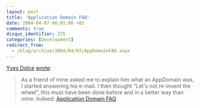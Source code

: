 ```yaml
---
layout: post
title: 'Application Domain FAQ'
date: 2004-04-07 06:01:00 +02
comments: true
disqus_identifier: 375
categories: [Development]
redirect_from:
  - /blog/archive/2004/04/07/AppDomainFAQ.aspx
---
```


[Yves Dolce](http://weblogs.asp.net/yvesdolc/) [wrote](http://weblogs.asp.net/yvesdolc/archive/2004/04/06/108595.aspx):

> As a friend of mine asked me to explain him what an AppDomain was, I started answering his e-mail. I then thought “Let's not re-invent the wheel”, this must have been done before and in a better way than mine. Indeed: [Application Domain FAQ](http://www.gotdotnet.com/team/clr/AppdomainFAQ.aspx)

